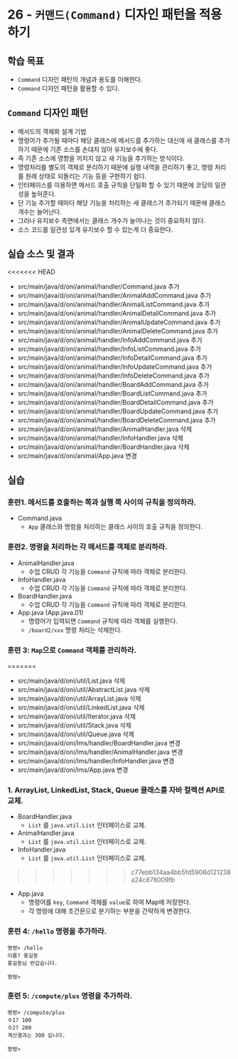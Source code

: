 # 26 - `커맨드(Command)` 디자인 패턴을 적용하기

## 학습 목표

- `Command` 디자인 패턴의 개념과 용도를 이해한다.
- `Command` 디자인 패턴을 활용할 수 있다.

## `Command` 디자인 패턴

- 메서드의 객체화 설계 기법
- 명령어가 추가될 때마다 해당 클래스에 메서드를 추가하는 대신에 
  새 클래스를 추가하기 때문에 기존 소스를 손대지 않아 유지보수에 좋다.
- 즉 기존 소스에 영향을 끼치지 않고 새 기능을 추가하는 방식이다.
- 명령처리를 별도의 객체로 분리하기 때문에 실행 내역을 관리하기 좋고,
  명령 처리를 원래 상태로 되돌리는 기능 등을 구현하기 쉽다.
- 인터페이스를 이용하면 메서드 호출 규칙을 단일화 할 수 있기 때문에 
  코딩의 일관성을 높혀준다.
- 단 기능 추가할 때마다 해당 기능을 처리하는 새 클래스가 추가되기 때문에 
  클래스 개수는 늘어난다.
- 그러나 유지보수 측면에서는 클래스 개수가 늘어나는 것이 중요하지 않다.
- 소스 코드를 일관성 있게 유지보수 할 수 있는게 더 중요한다.

## 실습 소스 및 결과

<<<<<<< HEAD
- src/main/java/d/oni/animal/handler/Command.java 추가
- src/main/java/d/oni/animal/handler/AnimalAddCommand.java 추가
- src/main/java/d/oni/animal/handler/AnimalListCommand.java 추가
- src/main/java/d/oni/animal/handler/AnimalDetailCommand.java 추가
- src/main/java/d/oni/animal/handler/AnimalUpdateCommand.java 추가
- src/main/java/d/oni/animal/handler/AnimalDeleteCommand.java 추가
- src/main/java/d/oni/animal/handler/InfoAddCommand.java 추가
- src/main/java/d/oni/animal/handler/InfoListCommand.java 추가
- src/main/java/d/oni/animal/handler/InfoDetailCommand.java 추가
- src/main/java/d/oni/animal/handler/InfoUpdateCommand.java 추가
- src/main/java/d/oni/animal/handler/InfoDeleteCommand.java 추가
- src/main/java/d/oni/animal/handler/BoardAddCommand.java 추가
- src/main/java/d/oni/animal/handler/BoardListCommand.java 추가
- src/main/java/d/oni/animal/handler/BoardDetailCommand.java 추가
- src/main/java/d/oni/animal/handler/BoardUpdateCommand.java 추가
- src/main/java/d/oni/animal/handler/BoardDeleteCommand.java 추가
- src/main/java/d/oni/animal/handler/AnimalHandler.java 삭제
- src/main/java/d/oni/animal/handler/InfoHandler.java 삭제
- src/main/java/d/oni/animal/handler/BoardHandler.java 삭제
- src/main/java/d/oni/animal/App.java 변경

## 실습

### 훈련1. 메서드를 호출하는 쪽과 실행 쪽 사이의 규칙을 정의하라.

- Command.java
    - `App` 클래스와 명령을 처리하는 클래스 사이의 호출 규칙을 정의한다.

### 훈련2. 명령을 처리하는 각 메서드를 객체로 분리하라.

- AnimalHandler.java
    - 수업 CRUD 각 기능을 `Command` 규칙에 따라 객체로 분리한다.
- InfoHandler.java
    - 수업 CRUD 각 기능을 `Command` 규칙에 따라 객체로 분리한다.
- BoardHandler.java
    - 수업 CRUD 각 기능을 `Command` 규칙에 따라 객체로 분리한다.
- App.java (App.java.01)
    - 명령어가 입력되면 `Command` 규칙에 따라 객체를 실행한다.
    - `/board2/xxx` 명령 처리는 삭제한다.

### 훈련 3: `Map`으로 `Command` 객체를 관리하라.

=======
- src/main/java/d/oni/util/List.java 삭제
- src/main/java/d/oni/util/AbstractList.java 삭제
- src/main/java/d/oni/util/ArrayList.java 삭제
- src/main/java/d/oni/util/LinkedList.java 삭제
- src/main/java/d/oni/util/Iterator.java 삭제
- src/main/java/d/oni/util/Stack.java 삭제
- src/main/java/d/oni/util/Queue.java 삭제
- src/main/java/d/oni/lms/handler/BoardHandler.java 변경
- src/main/java/d/oni/lms/handler/AnimalHandler.java 변경
- src/main/java/d/oni/lms/handler/InfoHandler.java 변경
- src/main/java/d/oni/lms/App.java 변경


### 1. ArrayList, LinkedList, Stack, Queue 클래스를 자바 컬렉션 API로 교체.

- BoardHandler.java
    - `List` 를 `java.util.List` 인터페이스로 교체.
- AnimalHandler.java
    - `List` 를 `java.util.List` 인터페이스로 교체.
- InfoHandler.java
    - `List` 를 `java.util.List` 인터페이스로 교체.
>>>>>>> c77ebb134aa4bb5fd5908d121238a24c878009fb
- App.java
    - 명령어를 `key`, `Command` 객체를 `value`로 하여 Map에 저장한다.
    - 각 명령에 대해 조건문으로 분기하는 부분을 간략하게 변경한다.

### 훈련 4: `/hello` 명령을 추가하라.

```
명령> /hello
이름? 홍길동
홍길동님 반갑습니다.

명령>
```

### 훈련 5: `/compute/plus` 명령을 추가하라.

```
명령> /compute/plus
수1? 100
수2? 200
계산결과는 300 입니다.

명령>
```